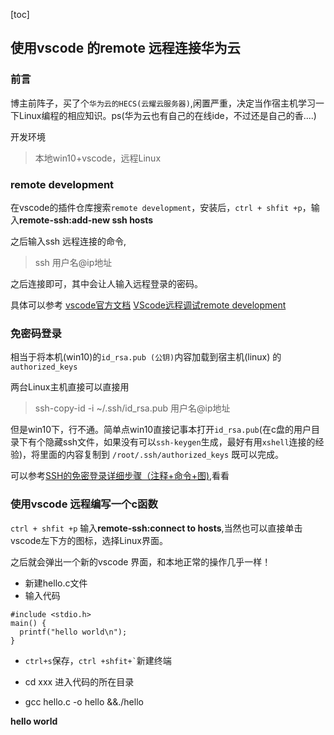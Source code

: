 [toc]
## 使用vscode 的remote 远程连接华为云

### 前言
博主前阵子，买了个`华为云的HECS(云耀云服务器)`,闲置严重，决定当作宿主机学习一下Linux编程的相应知识。ps(华为云也有自己的在线ide，不过还是自己的香....)

开发环境
> 本地win10+vscode，远程Linux

### remote development

在vscode的插件仓库搜索`remote development`，安装后，`ctrl + shfit +p`，输入**remote-ssh:add-new ssh hosts**

之后输入ssh 远程连接的命令,
>ssh 用户名@ip地址

之后连接即可，其中会让人输入远程登录的密码。

具体可以参考
[vscode官方文档](https://code.visualstudio.com/docs/remote/ssh)
[VScode远程调试remote development](https://blog.csdn.net/lkangkang/article/details/89892234)

### 免密码登录

相当于将本机(win10)的`id_rsa.pub (公钥)`内容加载到宿主机(linux) 的`authorized_keys`

两台Linux主机直接可以直接用
>ssh-copy-id -i ~/.ssh/id_rsa.pub 用户名@ip地址

但是win10下，行不通。简单点win10直接记事本打开`id_rsa.pub`(在c盘的用户目录下有个隐藏ssh文件，如果没有可以`ssh-keygen`生成，最好有用`xshell`连接的经验)，将里面的内容复制到
`/root/.ssh/authorized_keys` 既可以完成。

可以参考[SSH的免密登录详细步骤（注释+命令+图)](https://blog.csdn.net/SXY16044314/article/details/90605069),看看

### 使用vscode 远程编写一个c函数

`ctrl + shfit +p` 输入**remote-ssh:connect to hosts**,当然也可以直接单击vscode左下方的图标，选择Linux界面。

之后就会弹出一个新的vscode 界面，和本地正常的操作几乎一样！

- 新建hello.c文件
- 输入代码
```
#include <stdio.h>
main() {
  printf("hello world\n");
}
```
- `ctrl+s`保存，`` ctrl +shfit+` ``新建终端

- cd xxx 进入代码的所在目录
- gcc hello.c -o hello &&./hello

**hello world**